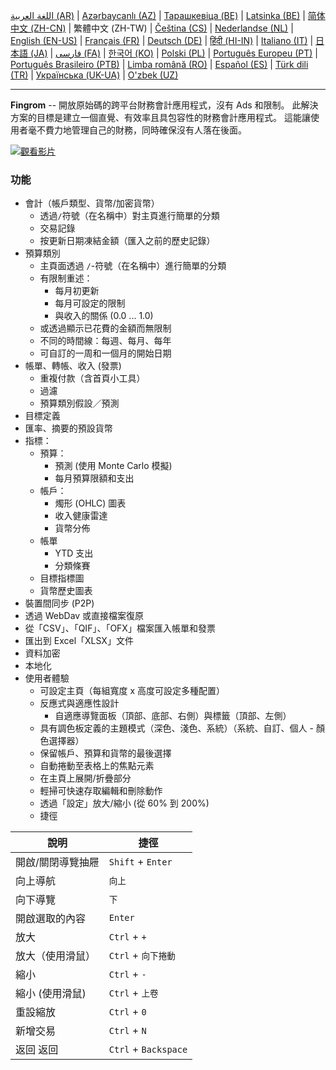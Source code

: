 [اللغة العربية (AR)](./about_ar.md) |
[Azərbaycanlı (AZ)](./about_az.md) |
[Тарашкевіца (BE)](./about_be.md) |
[Latsinka (BE)](./about_be_EU.md) |
[简体中文 (ZH-CN)](./about_zh.md) |
繁體中文 (ZH-TW) |
[Čeština (CS)](./about_cs.md) |
[Nederlandse (NL)](./about_nl.md) |
[English (EN-US)](./about_en.md) |
[Français (FR)](./about_fr.md) |
[Deutsch (DE)](./about_de.md) |
[हिंदी (HI-IN)](./about_hi.md) |
[Italiano (IT)](./about_it.md) |
[日本語 (JA)](./about_ja.md) |
[فارسی (FA)](./about_fa.md) |
[한국어 (KO)](./about_ko.md) |
[Polski (PL)](./about_pl.md) |
[Português Europeu (PT)](./about_pt.md) |
[Português Brasileiro (PTB)](./about_pt_BR.md) |
[Limba română (RO)](./about_ro.md) |
[Español (ES)](./about_es.md) |
[Türk dili (TR)](./about_tr.md) |
[Українська (UK-UA)](./about_uk.md) |
[O'zbek (UZ)](./about_uz.md)

---

**Fingrom** -- 開放原始碼的跨平台財務會計應用程式，沒有 Ads 和限制。
此解決方案的目標是建立一個直覺、有效率且具包容性的財務會計應用程式。
這能讓使用者毫不費力地管理自己的財務，同時確保沒有人落在後面。

[![觀看影片](../images/presentation_en.png)](https://youtu.be/sNTbpILLsOw)

### 功能
- 會計（帳戶類型、貨幣/加密貨幣）
  - 透過`/`符號（在名稱中）對主頁進行簡單的分類
  - 交易記錄
  - 按更新日期凍結金額（匯入之前的歷史記錄）
- 預算類別
  - 主頁面透過 `/`-符號（在名稱中）進行簡單的分類
  - 有限制重述：
    - 每月初更新
    - 每月可設定的限制
    - 與收入的關係 (0.0 ... 1.0)
  - 或透過顯示已花費的金額而無限制
  - 不同的時間線：每週、每月、每年
  - 可自訂的一周和一個月的開始日期
- 帳單、轉帳、收入 (發票)
  - 重複付款（含首頁小工具）
  - 過濾
  - 預算類別假設／預測
- 目標定義
- 匯率、摘要的預設貨幣
- 指標：
  - 預算：
    - 預測 (使用 Monte Carlo 模擬)
    - 每月預算限額和支出
  - 帳戶：
    - 燭形 (OHLC) 圖表
    - 收入健康雷達
    - 貨幣分佈
  - 帳單
    - YTD 支出
    - 分類條賽
  - 目標指標圖
  - 貨幣歷史圖表
- 裝置間同步 (P2P)
- 透過 WebDav 或直接檔案復原
- 從「CSV」、「QIF」、「OFX」檔案匯入帳單和發票
- 匯出到 Excel「XLSX」文件
- 資料加密
- 本地化
- 使用者體驗
  - 可設定主頁（每組寬度 x 高度可設定多種配置）
  - 反應式與適應性設計
    - 自適應導覽面板（頂部、底部、右側）與標籤（頂部、左側）
  - 具有調色板定義的主題模式（深色、淺色、系統）（系統、自訂、個人 - 顏色選擇器）
  - 保留帳戶、預算和貨幣的最後選擇
  - 自動捲動至表格上的焦點元素
  - 在主頁上展開/折疊部分
  - 輕掃可快速存取編輯和刪除動作
  - 透過「設定」放大/縮小 (從 60% 到 200%)
  - 捷徑

| 說明                         | 捷徑                       |
| ---------------------------- | ------------------------- |
| 開啟/關閉導覽抽屜             | `Shift` + `Enter`         |
| 向上導航                      | `向上`                    |
| 向下導覽                      | `下`                      |
| 開啟選取的內容                | `Enter`                   |
| 放大                          | `Ctrl` + `+`              |
| 放大（使用滑鼠）              | `Ctrl` + `向下捲動`         |
| 縮小                          | `Ctrl` + `-`              |
| 縮小 (使用滑鼠)               | `Ctrl` + `上卷`            |
| 重設縮放                      | `Ctrl` + `0`               |
| 新增交易                      | `Ctrl` + `N`               |
| 返回 返回                     | `Ctrl` + `Backspace`       |
<!--
| 編輯選取的項目                | `Ctrl` + `E`               |
| 刪除選取的項目                | `Ctrl` + `D`               |
-->

